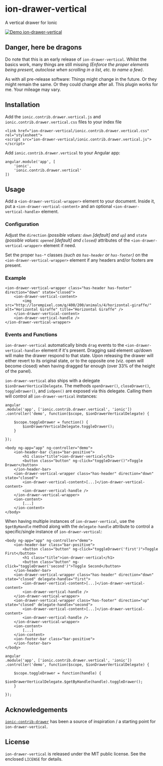 # ion-drawer-vertical

A vertical drawer for Ionic

[![Demo ion-drawer-vertical](https://j.gifs.com/Kr7PgZ.gif)](https://youtu.be/rU1Jv3GNy0E)


## Danger, here be dragons

Do note that this is an early release of `ion-drawer-vertical`. Whilst the basics work, many things are still missing _(Enforce the proper elements being present, autoclose when scrolling in a list, etc. to name a few)_. 

As with all pre-release software: Things might change in the future. Or they might remain the same. Or they could change after all. This plugin works for me. Your mileage may vary.

## Installation

Add the `ionic.contrib.drawer.vertical.js` and `ionic.contrib.drawer.vertical.css` files to your index file

```
<link href="ion-drawer-vertical/ionic.contrib.drawer.vertical.css" rel="stylesheet">
<script src="ion-drawer-vertical/ionic.contrib.drawer.vertical.js"></script>
```

Add `ionic.contrib.drawer.vertical` to your Angular app:

```
angular.module('app', [
	'ionic',
	'ionic.contrib.drawer.vertical'
])
```

## Usage

Add a `<ion-drawer-vertical-wrapper>` element to your document. Inside it, put a `<ion-drawer-vertical-content>` and an optional `<ion-drawer-vertical-handle>` element.

### Configuration

Adjust the `direction` _(possible values: `down` [default] and `up`)_ and `state` _(possible values: `opened` [default] and `closed`)_ attributes of the `<ion-drawer-vertical-wrapper>` element if need.

Set the proper `has-*` classes _(such as `has-header` or `has-footer`)_ on the `<ion-drawer-vertical-wrapper>` element if any headers and/or footers are present.

### Example

```
<ion-drawer-vertical-wrapper class="has-header has-footer" direction="down" state="closed">
	<ion-drawer-vertical-content>
		<img src="http://lorempixel.com/g/400/200/animals/4/horizontal-giraffe/" alt="Horizontal Giraffe" title="Horizontal Giraffe" />
	</ion-drawer-vertical-content>
	<ion-drawer-vertical-handle />
</ion-drawer-vertical-wrapper>
```

### Events and Functions

`ion-drawer-vertical` automatically binds `drag` events to the `<ion-drawer-vertical-handle>` element if it's present. Dragging said element up/down will make the drawer respond to that state. Upon releasing the drawer will either revert to its original state, or to the opposite one (viz. open will become closed) when having dragged far enough (over 33% of the height of the panel).


`ion-drawer-vertical` also ships with a delegate `$ionDrawerVerticalDelegate`. The methods `openDrawer()`, `closeDrawer()`, `toggleDrawer()`, and `isOpen()` are exposed via this delegate. Calling them will control all `ion-drawer-vertical` instances:

```
angular
.module('app', ['ionic.contrib.drawer.vertical', 'ionic'])
.controller('demo', function($scope, $ionDrawerVerticalDelegate) {

	$scope.toggleDrawer = function() {
		$ionDrawerVerticalDelegate.toggleDrawer();
	}

});
```

```
<body ng-app="app" ng-controller="demo">
	<ion-header-bar class="bar-positive">
		<h1 class="title">ion-drawer-vertical</h1>
		<button class="button" ng-click="toggleDrawer()">Toggle Drawer</button>
	</ion-header-bar>
	<ion-drawer-vertical-wrapper class="has-header" direction="down" state="closed">
		<ion-drawer-vertical-content>[...]</ion-drawer-vertical-content>
		<ion-drawer-vertical-handle />
	</ion-drawer-vertical-wrapper>
	<ion-content>
		[...]
	</ion-content>
</body>
```

When having multiple instances of `ion-drawer-vertical`, use the `$getByHandle` method along with the `delegate-handle` attribute to control a specific/single instance of `ion-drawer-vertical`:
```
<body ng-app="app" ng-controller="demo">
	<ion-header-bar class="bar-positive">
		<button class="button" ng-click="toggleDrawer('first')">Toggle First</button>
		<h1 class="title">ion-drawer-vertical</h1>
		<button class="button" ng-click="toggleDrawer('second')">Toggle Second</button>
	</ion-header-bar>
	<ion-drawer-vertical-wrapper class="has-header" direction="down" state="closed" delegate-handle="first">
		<ion-drawer-vertical-content>[...]</ion-drawer-vertical-content>
		<ion-drawer-vertical-handle />
	</ion-drawer-vertical-wrapper>
	<ion-drawer-vertical-wrapper class="has-footer" direction="up" state="closed" delegate-handle="second">
		<ion-drawer-vertical-content>[...]</ion-drawer-vertical-content>
		<ion-drawer-vertical-handle />
	</ion-drawer-vertical-wrapper>
	<ion-content>
		[...]
	</ion-content>
	<ion-footer-bar class="bar-positive">
	</ion-footer-bar>
</body>
```
```
angular
.module('app', ['ionic.contrib.drawer.vertical', 'ionic'])
.controller('demo', function($scope, $ionDrawerVerticalDelegate) {

	$scope.toggleDrawer = function(handle) {
		$ionDrawerVerticalDelegate.$getByHandle(handle).toggleDrawer();
	}

});
```


## Acknowledgements

[`ionic-contrib-drawer`](https://github.com/driftyco/ionic-ion-drawer) has been a source of inspiration / a starting point for `ion-drawer-vertical`.

## License

`ion-drawer-vertical` is released under the MIT public license. See the enclosed `LICENSE` for details.